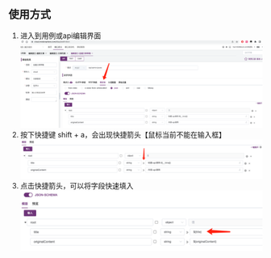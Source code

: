 ## 使用方式
1. 进入到用例或api编辑界面
![Alt text](image/image01.png)
2. 按下快捷键 shift + a，会出现快捷箭头【鼠标当前不能在输入框】
![Alt text](image/image02.png)
3. 点击快捷箭头，可以将字段快速填入
![Alt text](image/image03.png)
